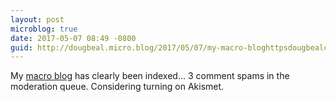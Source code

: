 ```yaml
---
layout: post
microblog: true
date: 2017-05-07 08:49 -0800
guid: http://dougbeal.micro.blog/2017/05/07/my-macro-bloghttpsdougbealcom.html
---
```

My [macro blog](https://dougbeal.com) has clearly been indexed... 3 comment spams in the moderation queue.  Considering turning on Akismet.
